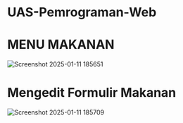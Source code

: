 # UAS-Pemrograman-Web
# MENU MAKANAN
![Screenshot 2025-01-11 185651](https://github.com/user-attachments/assets/70b1d451-0bec-4699-b03f-d290ef2af3c2)

# Mengedit Formulir Makanan
![Screenshot 2025-01-11 185709](https://github.com/user-attachments/assets/01226340-bdc5-4cf9-bfd2-9db1a96ab006)
